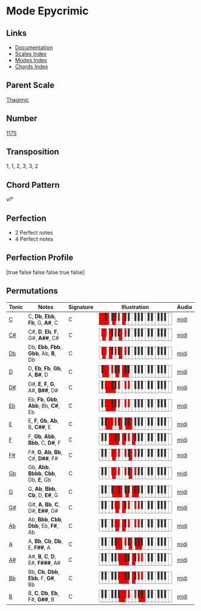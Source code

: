 # Mode Epycrimic

## Links

- [Documentation](README.md)
- [Scales Index](Scales.md)
- [Modes Index](Modes.md)
- [Chords Index](Chords.md)

## Parent Scale

[Thagimic](ScaleThagimic.md)

## Number

[1175](https://ianring.com/musictheory/scales/1175)

## Transposition

1, 1, 2, 3, 3, 2

## Chord Pattern

vi⁰

## Perfection

- 2 Perfect notes
- 4 Perfect notes

## Perfection Profile

[true false false false true false]

## Permutations

| Tonic | Notes | Signature | Illustration | Audio |
|-------|-------|-----------|--------------|-------|
| [C](ModeCNaturalEpycrimic.md) | C, **Db**, **Ebb**, **Fb**, G, **A#**, C | C | ![CNaturalEpycrimic](ModeCNaturalEpycrimic.png) | [midi](https://github.com/edipermadi/music/blob/main/docs/ModeCNaturalEpycrimic.mid?raw=true) |
| [C#](ModeCSharpEpycrimic.md) | C#, **D**, **Eb**, **F**, G#, **A##**, C# | C | ![CSharpEpycrimic](ModeCSharpEpycrimic.png) | [midi](https://github.com/edipermadi/music/blob/main/docs/ModeCSharpEpycrimic.mid?raw=true) |
| [Db](ModeDFlatEpycrimic.md) | Db, **Ebb**, **Fbb**, **Gbb**, Ab, **B**, Db | C | ![DFlatEpycrimic](ModeDFlatEpycrimic.png) | [midi](https://github.com/edipermadi/music/blob/main/docs/ModeDFlatEpycrimic.mid?raw=true) |
| [D](ModeDNaturalEpycrimic.md) | D, **Eb**, **Fb**, **Gb**, A, **B#**, D | C | ![DNaturalEpycrimic](ModeDNaturalEpycrimic.png) | [midi](https://github.com/edipermadi/music/blob/main/docs/ModeDNaturalEpycrimic.mid?raw=true) |
| [D#](ModeDSharpEpycrimic.md) | D#, **E**, **F**, **G**, A#, **B##**, D# | C | ![DSharpEpycrimic](ModeDSharpEpycrimic.png) | [midi](https://github.com/edipermadi/music/blob/main/docs/ModeDSharpEpycrimic.mid?raw=true) |
| [Eb](ModeEFlatEpycrimic.md) | Eb, **Fb**, **Gbb**, **Abb**, Bb, **C#**, Eb | C | ![EFlatEpycrimic](ModeEFlatEpycrimic.png) | [midi](https://github.com/edipermadi/music/blob/main/docs/ModeEFlatEpycrimic.mid?raw=true) |
| [E](ModeENaturalEpycrimic.md) | E, **F**, **Gb**, **Ab**, B, **C##**, E | C | ![ENaturalEpycrimic](ModeENaturalEpycrimic.png) | [midi](https://github.com/edipermadi/music/blob/main/docs/ModeENaturalEpycrimic.mid?raw=true) |
| [F](ModeFNaturalEpycrimic.md) | F, **Gb**, **Abb**, **Bbb**, C, **D#**, F | C | ![FNaturalEpycrimic](ModeFNaturalEpycrimic.png) | [midi](https://github.com/edipermadi/music/blob/main/docs/ModeFNaturalEpycrimic.mid?raw=true) |
| [F#](ModeFSharpEpycrimic.md) | F#, **G**, **Ab**, **Bb**, C#, **D##**, F# | C | ![FSharpEpycrimic](ModeFSharpEpycrimic.png) | [midi](https://github.com/edipermadi/music/blob/main/docs/ModeFSharpEpycrimic.mid?raw=true) |
| [Gb](ModeGFlatEpycrimic.md) | Gb, **Abb**, **Bbbb**, **Cbb**, Db, **E**, Gb | C | ![GFlatEpycrimic](ModeGFlatEpycrimic.png) | [midi](https://github.com/edipermadi/music/blob/main/docs/ModeGFlatEpycrimic.mid?raw=true) |
| [G](ModeGNaturalEpycrimic.md) | G, **Ab**, **Bbb**, **Cb**, D, **E#**, G | C | ![GNaturalEpycrimic](ModeGNaturalEpycrimic.png) | [midi](https://github.com/edipermadi/music/blob/main/docs/ModeGNaturalEpycrimic.mid?raw=true) |
| [G#](ModeGSharpEpycrimic.md) | G#, **A**, **Bb**, **C**, D#, **E##**, G# | C | ![GSharpEpycrimic](ModeGSharpEpycrimic.png) | [midi](https://github.com/edipermadi/music/blob/main/docs/ModeGSharpEpycrimic.mid?raw=true) |
| [Ab](ModeAFlatEpycrimic.md) | Ab, **Bbb**, **Cbb**, **Dbb**, Eb, **F#**, Ab | C | ![AFlatEpycrimic](ModeAFlatEpycrimic.png) | [midi](https://github.com/edipermadi/music/blob/main/docs/ModeAFlatEpycrimic.mid?raw=true) |
| [A](ModeANaturalEpycrimic.md) | A, **Bb**, **Cb**, **Db**, E, **F##**, A | C | ![ANaturalEpycrimic](ModeANaturalEpycrimic.png) | [midi](https://github.com/edipermadi/music/blob/main/docs/ModeANaturalEpycrimic.mid?raw=true) |
| [A#](ModeASharpEpycrimic.md) | A#, **B**, **C**, **D**, E#, **F###**, A# | C | ![ASharpEpycrimic](ModeASharpEpycrimic.png) | [midi](https://github.com/edipermadi/music/blob/main/docs/ModeASharpEpycrimic.mid?raw=true) |
| [Bb](ModeBFlatEpycrimic.md) | Bb, **Cb**, **Dbb**, **Ebb**, F, **G#**, Bb | C | ![BFlatEpycrimic](ModeBFlatEpycrimic.png) | [midi](https://github.com/edipermadi/music/blob/main/docs/ModeBFlatEpycrimic.mid?raw=true) |
| [B](ModeBNaturalEpycrimic.md) | B, **C**, **Db**, **Eb**, F#, **G##**, B | C | ![BNaturalEpycrimic](ModeBNaturalEpycrimic.png) | [midi](https://github.com/edipermadi/music/blob/main/docs/ModeBNaturalEpycrimic.mid?raw=true) |
